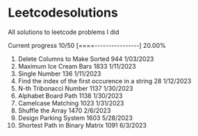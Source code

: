 # Leetcodesolutions
All solutions to leetcode problems I did


Current progress 10/50 [====----------------] 20.00%

1. Delete Columns to Make Sorted 944 1/03/2023
2. Maximum Ice Cream Bars 1833 1/11/2023 
3. Single Number 136 1/11/2023
4. Find the index of the first occurence in a string 28 1/12/2023
5. N-th Tribonacci Number 1137 1/30/2023
6. Alphabet Board Path 1138 1/30/2023
7. Camelcase Matching 1023 1/31/2023
8. Shuffle the Array 1470 2/6/2023
9. Design Parking System 1603 5/28/2023
10. Shortest Path in Binary Matrix 1091 6/3/2023
